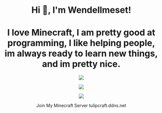 <h1 align="center">Hi 👋, I'm Wendellmeset!</h1>
<h1 align="center">I love Minecraft, I am pretty good at programming, I like helping people, im always ready to learn new things, and im pretty nice.</h1>
<p align="center"> <img src="https://komarev.com/ghpvc/?username=wendellmeset"</p>

<p align="center"><img align="center" src="https://github-readme-stats.vercel.app/api/top-langs/?username=wendellmeset&layout=compact&theme=dark"></p>
                         
<p align="center"><img align="center" src="https://github-readme-stats.vercel.app/api?username=wendellmeset&show_icons=true&theme=dark"></p>
<p align="center"><text>Join My Minecraft Server tulipcraft.ddns.net<text></p>
